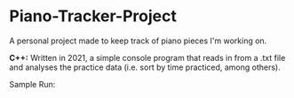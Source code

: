 # Piano-Tracker-Project
A personal project made to keep track of piano pieces I'm working on.

**C++:** Written in 2021, a simple console program that reads in from a .txt file and analyses the practice data (i.e. sort by time practiced, among others).

Sample Run:![]()